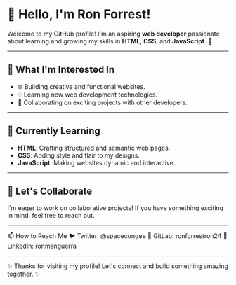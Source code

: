 # 👋 Hello, I'm Ron Forrest!

Welcome to my GitHub profile! I'm an aspiring **web developer** passionate about learning and growing my skills in **HTML**, **CSS**, and **JavaScript**. 🚀

---

## 👀 What I'm Interested In
- 🌐 Building creative and functional websites.
- 💡 Learning new web development technologies.
- 🤝 Collaborating on exciting projects with other developers.

---

## 🌱 Currently Learning
- **HTML**: Crafting structured and semantic web pages.
- **CSS**: Adding style and flair to my designs.
- **JavaScript**: Making websites dynamic and interactive.

---

## 💬 Let's Collaborate
I'm eager to work on collaborative projects! If you have something exciting in mind, feel free to reach out.

---

📫 How to Reach Me
🐦 Twitter: @spacecongee
🐙 GitLab: ronforrestron24
🔗 LinkedIn: ronmanguerra

---

✨ Thanks for visiting my profile! Let's connect and build something amazing together. ✨
